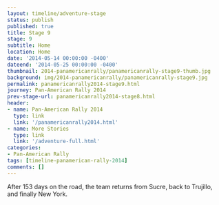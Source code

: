```yaml
---
layout: timeline/adventure-stage
status: publish
published: true
title: Stage 9
stage: 9
subtitle: Home
location: Home
date: '2014-05-14 00:00:00 -0400'
dateend: '2014-05-25 00:00:00 -0400'
thumbnail: 2014-panamericanrally/panamericanrally-stage9-thumb.jpg
background: img/2014-panamericanrally/panamericanrally-stage9.jpg
permalink: panamericanrally2014-stage9.html
journey: Pan-American Rally 2014
prev-stage-url: panamericanrally2014-stage8.html
header:
- name: Pan-American Rally 2014
  type: link
  link: '/panamericanrally2014.html'
- name: More Stories
  type: link
  link: '/adventure-full.html'
categories:
- Pan-American Rally
tags: [timeline-panamerican-rally-2014]
comments: []
---
```

After 153 days on the road, the team returns from Sucre, back to Trujillo, and finally New York.
